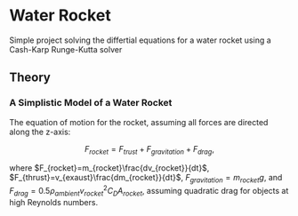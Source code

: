 # Water Rocket
Simple project solving the differtial equations for a water rocket using a Cash-Karp Runge-Kutta solver  

## Theory

### A Simplistic Model of a Water Rocket
The equation of motion for the rocket, assuming all forces are directed along the z-axis:
```math
F_{rocket} = F_{trust} + F_{gravitation} + F_{drag},
```
where $F_{rocket}=m_{rocket}\frac{dv_{rocket}}{dt}$, $F_{thrust}=v_{exaust}\frac{dm_{rocket}}{dt}$, $F_{gravitation}=m_{rocket}g$, and $F_{drag}=0.5 \rho_{ambient} v_{rocket}^2 C_D A_{rocket}$, assuming quadratic drag for objects at high Reynolds numbers.

